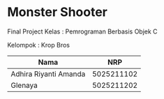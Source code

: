 # Monster Shooter

Final Project
Kelas : Pemrograman Berbasis Objek C

Kelompok : Krop Bros

| Nama                  | NRP               |
| ----------------------|-------------------|
| Adhira Riyanti Amanda | 5025211102        |
| Glenaya               | 5025211202        |
